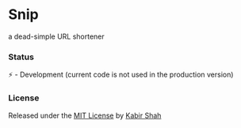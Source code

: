 # Snip

a dead-simple URL shortener

### Status

:zap: - Development (current code is not used in the production version)
<!-- :rocket: - Production -->

### License

Released under the [MIT License](https://kingpixil.github.io/license) by [Kabir Shah](https://kabir.ml)

